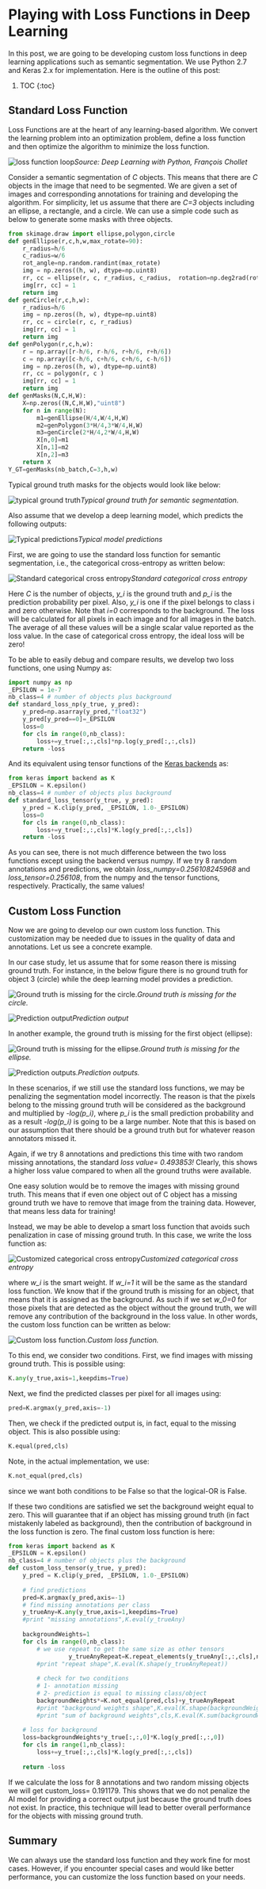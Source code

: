 # Playing with Loss Functions in Deep Learning

In this post, we are going to be developing custom loss functions in deep learning applications
such as semantic segmentation. We use Python 2.7 and Keras 2.x for implementation. Here is the outline of this post:

1. TOC
{:toc}

## Standard Loss Function
Loss Functions are at the heart of any learning-based algorithm. We convert the learning problem
into an optimization problem, define a loss function and then optimize the algorithm to minimize the loss function.

![loss function loop](/images/playingWithLoss/playingwithlossfunction1.png)*Source: Deep Learning with Python, François Chollet*

Consider a semantic segmentation of *C* objects. This means that there are *C* objects in the image that need to be segmented. We are given a set of images and corresponding annotations for training and developing the algorithm. For simplicity, let us assume that there are *C=3* objects including an ellipse, a rectangle, and a circle. We can use a simple code such as below to generate some masks with three objects.

```python
from skimage.draw import ellipse,polygon,circle
def genEllipse(r,c,h,w,max_rotate=90):
    r_radius=h/6
    c_radius=w/6
    rot_angle=np.random.randint(max_rotate)
    img = np.zeros((h, w), dtype=np.uint8)
    rr, cc = ellipse(r, c, r_radius, c_radius,  rotation=np.deg2rad(rot_angle))
    img[rr, cc] = 1
    return img
def genCircle(r,c,h,w):
    r_radius=h/6
    img = np.zeros((h, w), dtype=np.uint8)
    rr, cc = circle(r, c, r_radius)
    img[rr, cc] = 1
    return img
def genPolygon(r,c,h,w):
    r = np.array([r-h/6, r-h/6, r+h/6, r+h/6])
    c = np.array([c-h/6, c+h/6, c+h/6, c-h/6])
    img = np.zeros((h, w), dtype=np.uint8)
    rr, cc = polygon(r, c )
    img[rr, cc] = 1
    return img
def genMasks(N,C,H,W):
    X=np.zeros((N,C,H,W),"uint8")
    for n in range(N):
        m1=genEllipse(H/4,W/4,H,W)
        m2=genPolygon(3*H/4,3*W/4,H,W)
        m3=genCircle(2*H/4,2*W/4,H,W)
        X[n,0]=m1
        X[n,1]=m2
        X[n,2]=m3
    return X
Y_GT=genMasks(nb_batch,C=3,h,w)
```

Typical ground truth masks for the objects would look like below:

![typical ground truth](/images/playingWithLoss/typicalGroundTruth.png)*Typical ground truth for semantic segmentation.*


Also assume that we develop a deep learning model, which predicts the following outputs:

![Typical predictions](/images/playingWithLoss/typical%20Predictions.png)*Typical model predictions*

First, we are going to use the standard loss function for semantic segmentation, i.e., the categorical cross-entropy as written below:

![Standard categorical cross entropy](/images/playingWithLoss/standardLoss.gif)*Standard categorical cross entropy*


Here *C* is the number of objects, *y_i* is the ground truth and *p_i* is the prediction probability per pixel. Also, *y_i* is one if the pixel belongs to class i and zero otherwise. Note that *i=0* corresponds to the background. The loss will be calculated for all pixels in each image and for all images in the batch. The average of all these values will be a single scalar value reported as the loss value. In the case of categorical cross entropy, the ideal loss will be zero!

To be able to easily debug and compare results, we develop two loss functions, one using Numpy as:

```python
import numpy as np
_EPSILON = 1e-7
nb_class=4 # number of objects plus background
def standard_loss_np(y_true, y_pred):
    y_pred=np.asarray(y_pred,"float32")    
    y_pred[y_pred==0]=_EPSILON
    loss=0
    for cls in range(0,nb_class):
        loss+=y_true[:,:,cls]*np.log(y_pred[:,:,cls])
    return -loss
```


And its equivalent using tensor functions of the [Keras backends](https://keras.io/backend/) as:

```python
from keras import backend as K
_EPSILON = K.epsilon()
nb_class=4 # number of objects plus background
def standard_loss_tensor(y_true, y_pred):
    y_pred = K.clip(y_pred, _EPSILON, 1.0-_EPSILON)
    loss=0
    for cls in range(0,nb_class):
        loss+=y_true[:,:,cls]*K.log(y_pred[:,:,cls])
    return -loss
```

As you can see, there is not much difference between the two loss functions except using the backend versus numpy. If we try 8 random annotations and predictions, we obtain *loss_numpy=0.256108245968* and *loss_tensor=0.256108*, from the numpy and the tensor functions, respectively. Practically, the same values!

## Custom Loss Function
Now we are going to develop our own custom loss function. This customization may be needed due to issues in the quality of data and annotations. Let us see a concrete example.

In our case study, let us assume that for some reason there is missing ground truth. For instance, in the below figure there is no ground truth for object 3 (circle) while the deep learning model provides a prediction.

![Ground truth is missing for the circle.](/master/images/playingWithLoss/groundTruthMissing.png)*Ground truth is missing for the circle.*


![Prediction output](/images/playingWithLoss/predictionOutputs2.png)*Prediction output*


In another example, the ground truth is missing for the first object (ellipse):

![Ground truth is missing for the ellipse.](/images/playingWithLoss/GroundTruthMissingEclipse.png)*Ground truth is missing for the ellipse.*


![Prediction outputs.](/master/images/playingWithLoss/predictionOutputs2.png)*Prediction outputs.*

In these scenarios, if we still use the standard loss functions, we may be penalizing the segmentation model incorrectly. The reason is that the pixels belong to the missing ground truth will be considered as the background and multiplied by *-log(p_i)*, where *p_i* is the small prediction probability and as a result *-log(p_i)* is going to be a large number. Note that this is based on our assumption that there should be a ground truth but for whatever reason annotators missed it.


Again, if we try 8 annotations and predictions this time with two random missing annotations, the standard *loss value= 0.493853!* Clearly, this shows a higher loss value compared to when all the ground truths were available.

One easy solution would be to remove the images with missing ground truth. This means that if even one object out of C object has a missing ground truth we have to remove that image from the training data. However, that means less data for training!

Instead, we may be able to develop a smart loss function that avoids such penalization in case of missing ground truth. In this case, we write the loss function as:

![Customized categorical cross entropy](/images/playingWithLoss/customizedCatCrossEntr.gif)*Customized categorical cross entropy*

where *w_i* is the smart weight. If *w_i=1* it will be the same as the standard loss function. We know that if the ground truth is missing for an object, that means that it is assigned as the background. As such if we set *w_0=0* for those pixels that are detected as the object without the ground truth, we will remove any contribution of the background in the loss value. In other words, the custom loss function can be written as below:

![Custom loss function.](/images/playingWithLoss/CustomLossFunc.gif)*Custom loss function.*

To this end, we consider two conditions. First, we find images with missing ground truth. This is possible using:

```python
K.any(y_true,axis=1,keepdims=True)
```

Next, we find the predicted classes per pixel for all images using:

```python
pred=K.argmax(y_pred,axis=-1)
```

Then, we check if the predicted output is, in fact, equal to the missing object. This is also possible using:

```python
K.equal(pred,cls)
```


Note, in the actual implementation, we use:

```python
K.not_equal(pred,cls)
```

since we want both conditions to be False so that the logical-OR is False.

If these two conditions are satisfied we set the background weight equal to zero. This will guarantee that if an object has missing ground truth (in fact mistakenly labeled as background), then the contribution of background in the loss function is zero. The final custom loss function is here:

```python
from keras import backend as K
_EPSILON = K.epsilon()
nb_class=4 # number of objects plus the background
def custom_loss_tensor(y_true, y_pred):
    y_pred = K.clip(y_pred, _EPSILON, 1.0-_EPSILON)
    
    # find predictions
    pred=K.argmax(y_pred,axis=-1)
    # find missing annotations per class
    y_trueAny=K.any(y_true,axis=1,keepdims=True)
    #print "missing annotations",K.eval(y_trueAny)
    
    backgroundWeights=1
    for cls in range(0,nb_class):
        # we use repeat to get the same size as other tensors
                 y_trueAnyRepeat=K.repeat_elements(y_trueAny[:,:,cls],nb_sample,axis=1)
        #print "repeat shape",K.eval(K.shape(y_trueAnyRepeat))
        
        # check for two conditions
        # 1- annotation missing
        # 2- prediction is equal to missing class/object
        backgroundWeights*=K.not_equal(pred,cls)+y_trueAnyRepeat
        #print "background weights shape",K.eval(K.shape(backgroundWeights)),K.eval(K.shape(pred))
        #print "sum of background weights",cls,K.eval(K.sum(backgroundWeig0.191179hts))
    
    # loss for background
    loss=backgroundWeights*y_true[:,:,0]*K.log(y_pred[:,:,0])
    for cls in range(1,nb_class):
        loss+=y_true[:,:,cls]*K.log(y_pred[:,:,cls])
        
    return -loss
```

If we calculate the loss for 8 annotations and two random missing objects we will get custom_loss= 0.191179. This shows that we do not penalize the AI model for providing a correct output just because the ground truth does not exist. In practice, this technique will lead to better overall performance for the objects with missing ground truth.

## Summary
We can always use the standard loss function and they work fine for most cases. However, if you encounter special cases and would like better performance, you can customize the loss function based on your needs.
```

